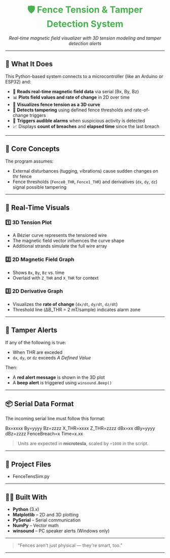 <h1 align="center" style="color:#4CAF50;">
  🛡️ Fence Tension & Tamper Detection System
</h1>

<p align="center">
  <em>Real-time magnetic field visualizer with 3D tension modeling and tamper detection alerts</em><br>
</p>

---

## 🌟 What It Does

This Python-based system connects to a microcontroller (like an Arduino or ESP32) and:

- 📶 **Reads real-time magnetic field data** via serial (Bx, By, Bz)
- 📊 **Plots field values and rate of change** in 2D over time
- 🧵 **Visualizes fence tension as a 3D curve**
- 🚨 **Detects tampering** using defined fence thresholds and rate-of-change triggers
- 🔔 **Triggers audible alarms** when suspicious activity is detected
- 📈 Displays **count of breaches** and **elapsed time** since the last breach

---

## 🧠 Core Concepts

The program assumes:
- External disturbances (tugging, vibrations) cause sudden changes on thr fence
- Fence thresholds (`Fence0_THR`, `Fence1_THR`) and derivatives (`dx`, `dy`, `dz`) signal possible tampering

---

## 🎥 Real-Time Visuals

### 1️⃣ **3D Tension Plot**
- A Bézier curve represents the tensioned wire
- The magnetic field vector influences the curve shape
- Additional strands simulate the full wire array

### 2️⃣ **2D Magnetic Field Graph**
- Shows `Bx`, `By`, `Bz` vs. time  
- Overlaid with `Z_THR` and `X_THR` for context

### 3️⃣ **2D Derivative Graph**
- Visualizes the **rate of change** (`dx/dt`, `dy/dt`, `dz/dt`)
- Threshold line (ΔB_THR = 2 mT/sample) indicates alarm zone

---

## 🚨 Tamper Alerts

If any of the following is true:

- When THR are exceded
- `dx`, `dy`, or `dz` exceeds *A Defined Value*

Then:
- A **red alert message** is shown in the 3D plot
- A **beep alert** is triggered using `winsound.Beep()`

---

## 📦 Serial Data Format

The incoming serial line must follow this format:

Bx=xxxx By=yyyy Bz=zzzz X_THR=xxxx Z_THR=zzzz dBx=xx dBy=yyyy dBz=zzzz FenceBreach=x Time=x.xx


> Units are expected in **microtesla**, scaled by `÷1000` in the script.

---

## 📂 Project Files
- FenceTensSim.py

---

## 👨‍💻 Built With

- **Python** (3.x)
- **Matplotlib** – 2D and 3D plotting
- **PySerial** – Serial communication
- **NumPy** – Vector math
- **winsound** – PC speaker alerts (Windows only)

---


> “Fences aren't just physical — they're smart, too.”

---


